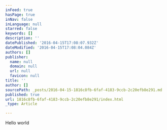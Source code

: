 ```yaml
---
inFeed: true
hasPage: true
inNav: false
inLanguage: null
starred: false
keywords: []
description: ''
datePublished: '2016-04-15T17:08:07.932Z'
dateModified: '2016-04-15T17:08:04.084Z'
authors: []
publisher:
  name: null
  domain: null
  url: null
  favicon: null
title: ''
author: []
sourcePath: _posts/2016-04-15-1816c8fb-6faf-4183-9ccb-2c20efb8e291.md
published: true
url: 1816c8fb-6faf-4183-9ccb-2c20efb8e291/index.html
_type: Article

---
```

Hello world